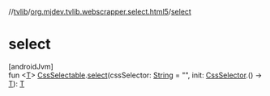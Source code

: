 //[tvlib](../../index.md)/[org.mjdev.tvlib.webscrapper.select.html5](index.md)/[select](select.md)

# select

[androidJvm]\
fun &lt;[T](select.md)&gt; [CssSelectable](../org.mjdev.tvlib.webscrapper.select/-css-selectable/index.md).[select](select.md)(cssSelector: [String](https://kotlinlang.org/api/latest/jvm/stdlib/kotlin/-string/index.html) = &quot;&quot;, init: [CssSelector](../org.mjdev.tvlib.webscrapper.select/-css-selector/index.md).() -&gt; [T](select.md)): [T](select.md)

